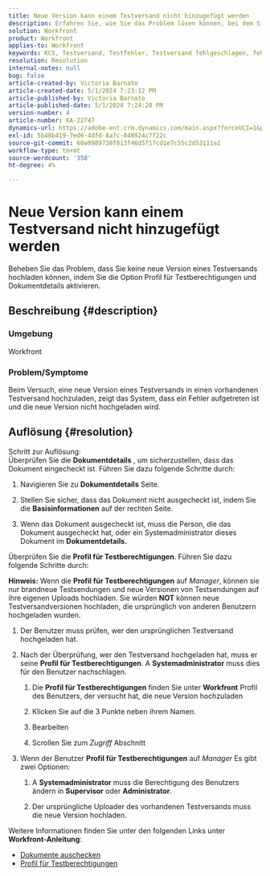 ```yaml
---
title: Neue Version kann einem Testversand nicht hinzugefügt werden
description: Erfahren Sie, wie Sie das Problem lösen können, bei dem Sie keine neue Version eines Testversands hochladen können.
solution: Workfront
product: Workfront
applies-to: Workfront
keywords: KCS, Testversand, Testfehler, Testversand fehlgeschlagen, fehlgeschlagener Upload, neue Version, Workfront
resolution: Resolution
internal-notes: null
bug: false
article-created-by: Victoria Barnato
article-created-date: 5/1/2024 7:23:12 PM
article-published-by: Victoria Barnato
article-published-date: 5/1/2024 7:24:28 PM
version-number: 4
article-number: KA-22747
dynamics-url: https://adobe-ent.crm.dynamics.com/main.aspx?forceUCI=1&pagetype=entityrecord&etn=knowledgearticle&id=e55ddd3a-f007-ef11-9f89-000d3a372703
exl-id: 5b48b419-7ed6-4dfd-8a7c-048924c7f22c
source-git-commit: 60a0989738f813f46d5f17cd1e7c55c2d53111a1
workflow-type: tm+mt
source-wordcount: '358'
ht-degree: 4%

---
```


# Neue Version kann einem Testversand nicht hinzugefügt werden


Beheben Sie das Problem, dass Sie keine neue Version eines Testversands hochladen können, indem Sie die Option Profil für Testberechtigungen und Dokumentdetails aktivieren.

## Beschreibung {#description}


### <b>Umgebung</b>

Workfront



### <b>Problem/Symptome</b>

Beim Versuch, eine neue Version eines Testversands in einen vorhandenen Testversand hochzuladen, zeigt das System, dass ein Fehler aufgetreten ist und die neue Version nicht hochgeladen wird.


## Auflösung {#resolution}

Schritt zur Auflösung:<br>
Überprüfen Sie die <b>Dokumentdetails</b> , um sicherzustellen, dass das Dokument eingecheckt ist. Führen Sie dazu folgende Schritte durch:

1. Navigieren Sie zu <b>Dokumentdetails</b> Seite.


2. Stellen Sie sicher, dass das Dokument nicht ausgecheckt ist, indem Sie die <b>Basisinformationen</b> auf der rechten Seite.


3. Wenn das Dokument ausgecheckt ist, muss die Person, die das Dokument ausgecheckt hat, oder ein Systemadministrator dieses Dokument im <b>Dokumentdetails.</b>




Überprüfen Sie die <b>Profil für Testberechtigungen</b>. Führen Sie dazu folgende Schritte durch:

<b>Hinweis:</b> Wenn die <b>Profil für Testberechtigungen</b> auf *Manager*, können sie nur brandneue Testsendungen und neue Versionen von Testsendungen auf ihre eigenen Uploads hochladen. Sie würden <b>NOT</b> können neue Testversandversionen hochladen, die ursprünglich von anderen Benutzern hochgeladen wurden.

1. Der Benutzer muss prüfen, wer den ursprünglichen Testversand hochgeladen hat.


2. Nach der Überprüfung, wer den Testversand hochgeladen hat, muss er seine <b>Profil für Testberechtigungen</b>. A <b>Systemadministrator</b> muss dies für den Benutzer nachschlagen.

   1. Die <b>Profil für Testberechtigungen</b> finden Sie unter <b>Workfront</b> Profil des Benutzers, der versucht hat, die neue Version hochzuladen


   2. Klicken Sie auf die 3 Punkte neben ihrem Namen.


   3. Bearbeiten


   4. Scrollen Sie zum *Zugriff* Abschnitt


3. Wenn der Benutzer <b>Profil für Testberechtigungen</b> auf *Manager* Es gibt zwei Optionen:

   1. A <b>Systemadministrator</b> muss die Berechtigung des Benutzers ändern in <b>Supervisor</b> oder <b>Administrator</b>.


   2. Der ursprüngliche Uploader des vorhandenen Testversands muss die neue Version hochladen.




Weitere Informationen finden Sie unter den folgenden Links unter <b>Workfront-Anleitung</b>:

- [Dokumente auschecken](https://experienceleague.adobe.com/docs/workfront/using/documents/manage-documents/check-out-documents.html)
- [Profil für Testberechtigungen](https://experienceleague.adobe.com/docs/workfront/using/review-and-approve-work/proofing/proofing-overview/permission-profiles.html)
